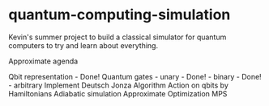 # quantum-computing-simulation

Kevin's summer project to build a classical simulator for quantum computers to try and learn about everything.

Approximate agenda

Qbit representation - Done! 
Quantum gates
	- unary - Done!
	- binary - Done!
	- arbitrary
Implement Deutsch Jonza Algorithm
Action on qbits by Hamiltonians
Adiabatic simulation
Approximate Optimization
MPS